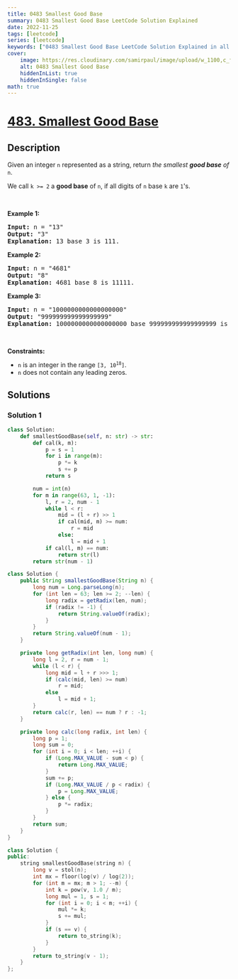 ```yaml
---
title: 0483 Smallest Good Base
summary: 0483 Smallest Good Base LeetCode Solution Explained
date: 2022-11-25
tags: [leetcode]
series: [leetcode]
keywords: ["0483 Smallest Good Base LeetCode Solution Explained in all languages", "0483 Smallest Good Base", "LeetCode", "leetcode solution in Python3 C++ Java Go PHP Ruby Swift TypeScript Rust C# JavaScript C", "GeeksforGeeks", "InterviewBit", "Coding Ninjas", "HackerRank", "HackerEarth", "CodeChef", "TopCoder", "AlgoExpert", "freeCodeCamp", "Codeforces", "GitHub", "AtCoder", "Samir Paul"]
cover:
    image: https://res.cloudinary.com/samirpaul/image/upload/w_1100,c_fit,co_rgb:FFFFFF,l_text:Arial_75_bold:0483 Smallest Good Base - Solution Explained/problem-solving.webp
    alt: 0483 Smallest Good Base
    hiddenInList: true
    hiddenInSingle: false
math: true
---
```



# [483. Smallest Good Base](https://leetcode.com/problems/smallest-good-base)


## Description

<p>Given an integer <code>n</code> represented as a string, return <em>the smallest <strong>good base</strong> of</em> <code>n</code>.</p>

<p>We call <code>k &gt;= 2</code> a <strong>good base</strong> of <code>n</code>, if all digits of <code>n</code> base <code>k</code> are <code>1</code>&#39;s.</p>

<p>&nbsp;</p>
<p><strong class="example">Example 1:</strong></p>

<pre>
<strong>Input:</strong> n = &quot;13&quot;
<strong>Output:</strong> &quot;3&quot;
<strong>Explanation:</strong> 13 base 3 is 111.
</pre>

<p><strong class="example">Example 2:</strong></p>

<pre>
<strong>Input:</strong> n = &quot;4681&quot;
<strong>Output:</strong> &quot;8&quot;
<strong>Explanation:</strong> 4681 base 8 is 11111.
</pre>

<p><strong class="example">Example 3:</strong></p>

<pre>
<strong>Input:</strong> n = &quot;1000000000000000000&quot;
<strong>Output:</strong> &quot;999999999999999999&quot;
<strong>Explanation:</strong> 1000000000000000000 base 999999999999999999 is 11.
</pre>

<p>&nbsp;</p>
<p><strong>Constraints:</strong></p>

<ul>
	<li><code>n</code> is an integer in the range <code>[3, 10<sup>18</sup>]</code>.</li>
	<li><code>n</code> does not contain any leading zeros.</li>
</ul>

## Solutions

### Solution 1

<!-- tabs:start -->

```python
class Solution:
    def smallestGoodBase(self, n: str) -> str:
        def cal(k, m):
            p = s = 1
            for i in range(m):
                p *= k
                s += p
            return s

        num = int(n)
        for m in range(63, 1, -1):
            l, r = 2, num - 1
            while l < r:
                mid = (l + r) >> 1
                if cal(mid, m) >= num:
                    r = mid
                else:
                    l = mid + 1
            if cal(l, m) == num:
                return str(l)
        return str(num - 1)
```

```java
class Solution {
    public String smallestGoodBase(String n) {
        long num = Long.parseLong(n);
        for (int len = 63; len >= 2; --len) {
            long radix = getRadix(len, num);
            if (radix != -1) {
                return String.valueOf(radix);
            }
        }
        return String.valueOf(num - 1);
    }

    private long getRadix(int len, long num) {
        long l = 2, r = num - 1;
        while (l < r) {
            long mid = l + r >>> 1;
            if (calc(mid, len) >= num)
                r = mid;
            else
                l = mid + 1;
        }
        return calc(r, len) == num ? r : -1;
    }

    private long calc(long radix, int len) {
        long p = 1;
        long sum = 0;
        for (int i = 0; i < len; ++i) {
            if (Long.MAX_VALUE - sum < p) {
                return Long.MAX_VALUE;
            }
            sum += p;
            if (Long.MAX_VALUE / p < radix) {
                p = Long.MAX_VALUE;
            } else {
                p *= radix;
            }
        }
        return sum;
    }
}
```

```cpp
class Solution {
public:
    string smallestGoodBase(string n) {
        long v = stol(n);
        int mx = floor(log(v) / log(2));
        for (int m = mx; m > 1; --m) {
            int k = pow(v, 1.0 / m);
            long mul = 1, s = 1;
            for (int i = 0; i < m; ++i) {
                mul *= k;
                s += mul;
            }
            if (s == v) {
                return to_string(k);
            }
        }
        return to_string(v - 1);
    }
};
```

<!-- tabs:end -->

<!-- end -->
